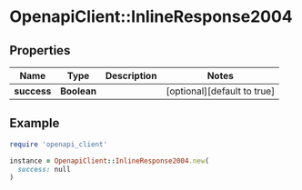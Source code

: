 # OpenapiClient::InlineResponse2004

## Properties

| Name | Type | Description | Notes |
| ---- | ---- | ----------- | ----- |
| **success** | **Boolean** |  | [optional][default to true] |

## Example

```ruby
require 'openapi_client'

instance = OpenapiClient::InlineResponse2004.new(
  success: null
)
```

